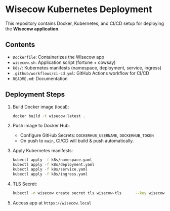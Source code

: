 # Wisecow Kubernetes Deployment

This repository contains Docker, Kubernetes, and CI/CD setup for deploying the **Wisecow application**.

## Contents
- `Dockerfile`: Containerizes the Wisecow app
- `wisecow.sh`: Application script (fortune + cowsay)
- `k8s/`: Kubernetes manifests (namespace, deployment, service, ingress)
- `.github/workflows/ci-cd.yml`: GitHub Actions workflow for CI/CD
- `README.md`: Documentation

## Deployment Steps
1. Build Docker image (local):
   ```bash
   docker build -t wisecow:latest .
   ```

2. Push image to Docker Hub:
   - Configure GitHub Secrets: `DOCKERHUB_USERNAME`, `DOCKERHUB_TOKEN`
   - On push to `main`, CI/CD will build & push automatically.

3. Apply Kubernetes manifests:
   ```bash
   kubectl apply -f k8s/namespace.yaml
   kubectl apply -f k8s/deployment.yaml
   kubectl apply -f k8s/service.yaml
   kubectl apply -f k8s/ingress.yaml
   ```

4. TLS Secret:
   ```bash
   kubectl -n wisecow create secret tls wisecow-tls      --key wisecow.key --cert wisecow.crt
   ```

5. Access app at `https://wisecow.local`
